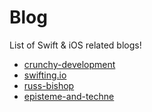# Blog
List of Swift & iOS related blogs!

- [crunchy-development](http://alisoftware.github.io)
- [swifting.io](https://swifting.io)
- [russ-bishop](http://www.russbishop.net)
- [episteme-and-techne](http://austinzheng.com)
